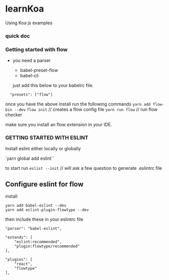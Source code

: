# learnKoa
Using Koa js examples



### quick doc

### Getting started with flow

* you need a parser 
  - babel-preset-flow
  - babel-cli

  just add this below to your babelrc file.
``` 
  "presets": ["flow"]
```

once you have the above install run the following commands
`yarn add flow-bin --dev`
`flow init` // creates a flow config file
`yarn run flow`  // run flow checker

make sure you install an flow extension in your IDE.


### GETTING STARTED WITH ESLINT

Install eslint either locally or globally

`yarn global add eslint``

to start run
`eslist --init` // will ask a few question to generate .eslintrc file


## Configure eslint for flow

install
```
yarn add babel-eslint --dev
yarn add eslint-plugin-flowtype --dev
```

then include these in your eslintrc file

`"parser": "babel-eslint",`
``` 
"extends": [
    "eslint:recommended",
    "plugin:flowtype/recommended"
], 
```
``` 
"plugins": [
    "react",
    "flowtype"
],
``` 

